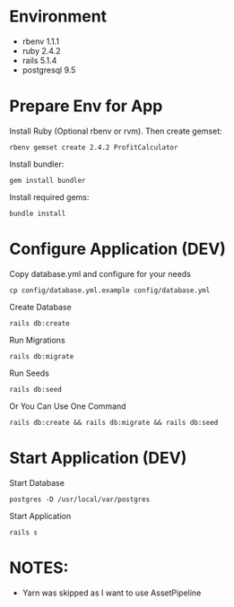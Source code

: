 # Environment

* rbenv 1.1.1
* ruby 2.4.2
* rails 5.1.4
* postgresql 9.5

# Prepare Env for App

Install Ruby (Optional rbenv or rvm). Then create gemset:

```
rbenv gemset create 2.4.2 ProfitCalculator
```

Install bundler:

```
gem install bundler
```

Install required gems:

```
bundle install
```

# Configure Application (DEV)

Copy database.yml and configure for your needs

```
cp config/database.yml.example config/database.yml
```

Create Database

```
rails db:create
```

Run Migrations

```
rails db:migrate
```

Run Seeds

```
rails db:seed
```

Or You Can Use One Command

```
rails db:create && rails db:migrate && rails db:seed
```

# Start Application (DEV)

Start Database

```
postgres -D /usr/local/var/postgres
```

Start Application

```
rails s
```

# NOTES:

* Yarn was skipped as I want to use AssetPipeline
